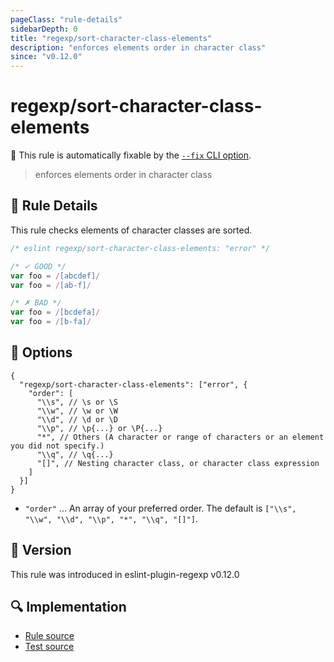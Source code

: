 ```yaml
---
pageClass: "rule-details"
sidebarDepth: 0
title: "regexp/sort-character-class-elements"
description: "enforces elements order in character class"
since: "v0.12.0"
---
```

# regexp/sort-character-class-elements

🔧 This rule is automatically fixable by the [`--fix` CLI option](https://eslint.org/docs/latest/user-guide/command-line-interface#--fix).

<!-- end auto-generated rule header -->

> enforces elements order in character class

## :book: Rule Details

This rule checks elements of character classes are sorted.

<eslint-code-block fix>

```js
/* eslint regexp/sort-character-class-elements: "error" */

/* ✓ GOOD */
var foo = /[abcdef]/
var foo = /[ab-f]/

/* ✗ BAD */
var foo = /[bcdefa]/
var foo = /[b-fa]/
```

</eslint-code-block>

## :wrench: Options

```json5
{
  "regexp/sort-character-class-elements": ["error", {
    "order": [
      "\\s", // \s or \S
      "\\w", // \w or \W
      "\\d", // \d or \D
      "\\p", // \p{...} or \P{...}
      "*", // Others (A character or range of characters or an element you did not specify.)
      "\\q", // \q{...}
      "[]", // Nesting character class, or character class expression
    ]
  }]
}
```

- `"order"` ... An array of your preferred order. The default is `["\\s", "\\w", "\\d", "\\p", "*", "\\q", "[]"]`.

## :rocket: Version

This rule was introduced in eslint-plugin-regexp v0.12.0

## :mag: Implementation

- [Rule source](https://github.com/ota-meshi/eslint-plugin-regexp/blob/master/lib/rules/sort-character-class-elements.ts)
- [Test source](https://github.com/ota-meshi/eslint-plugin-regexp/blob/master/tests/lib/rules/sort-character-class-elements.ts)
